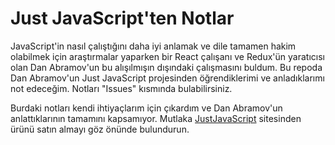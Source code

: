 # Just JavaScript'ten Notlar

JavaScript'in nasıl çalıştığını daha iyi anlamak ve dile tamamen hakim olabilmek için araştırmalar yaparken bir React çalışanı ve Redux'ün yaratıcısı olan Dan Abramov'un bu alışılmışın dışındaki çalışmasını buldum. Bu repoda Dan Abramov'un Just JavaScript projesinden öğrendiklerimi ve anladıklarımı not edeceğim. Notları "Issues" kısmında bulabilirsiniz.

Burdaki notları kendi ihtiyaçlarım için çıkardım ve Dan Abramov'un anlattıklarının tamamını kapsamıyor. Mutlaka [JustJavaScript](https://justjavascript.com) sitesinden ürünü satın almayı göz önünde bulundurun.
